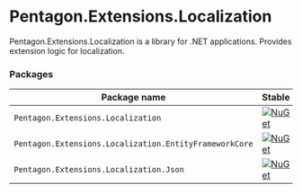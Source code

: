 # Pentagon.Extensions.Localization

Pentagon.Extensions.Localization is a library for .NET applications. Provides extension logic for localization.

### Packages

Package name|Stable                                      
---|---
`Pentagon.Extensions.Localization`| [![NuGet][nuget-badge1]][nuget1] 
`Pentagon.Extensions.Localization.EntityFrameworkCore`| [![NuGet][nuget-badge2]][nuget2]
`Pentagon.Extensions.Localization.Json`| [![NuGet][nuget-badge3]][nuget3]     

[nuget1]: https://www.nuget.org/packages/Pentagon.Extensions.Localization/
[nuget-badge1]: https://img.shields.io/nuget/v/Pentagon.Extensions.Localization.svg?style=flat

[nuget2]: https://www.nuget.org/packages/Pentagon.Extensions.Localization.EntityFrameworkCore/
[nuget-badge2]: https://img.shields.io/nuget/v/Pentagon.Extensions.Localization.EntityFrameworkCore.svg?style=flat

[nuget3]: https://www.nuget.org/packages/Pentagon.Extensions.Localization.Json/
[nuget-badge3]: https://img.shields.io/nuget/v/Pentagon.Extensions.Localization.Json.svg?style=flat